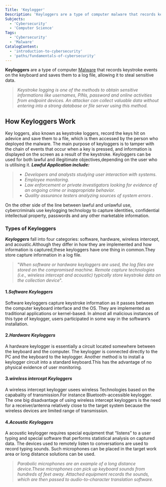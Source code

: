 ```yaml
---
Title: 'Keylogger'
Description: 'Keyloggers are a type of computer malware that records keystroke events on the keyboard and saves them to a log file, allowing it to steal sensitive data like passwords.'
Subjects:
  - 'Cybersecurity'
  - 'Computer Science'
Tags:
  - 'Cybersecurity'
  - 'Malware'
CatalogContent:
  - 'introduction-to-cybersecurity'
  - 'paths/fundamentals-of-cybersecurity'
---
```

**Keyloggers** are a type of computer [Malware](https://www.codecademy.com/resources/docs/cybersecurity/malware) that records keystroke events on the keyboard and saves them to a log file, allowing it to steal sensitive data.
>*Keystroke logging is one of the methods to obtain sensitive informations like usernames, PINs, password and online activities from endpoint devices. An attacker can collect valuable data without entering into a strong database or file server using this method.*

## How Keyloggers Work

Key loggers, also known as keystroke loggers, record the keys hit on adevice and save them to a file, which is then accessed by the person who deployed the malware.
The main purpose of keyloggers is to tamper with the chain of events that occur when a key is pressed, and information is displayed on the screen as a result of the keystroke.
Keyloggers can be used for both lawful and illegitimate objectives,depending on the user who is utilising it.
***Lawful Application include:***

> - *Developers and analysts studying user       interaction with systems*.
> - *Employee monitoring.*
> - *Law enforcement or private investigators looking for evidence of an ongoing crime or inappropriate behavior.*
> - *Quality assurance testers analyzing sources of system errors .*

On the other side of the line between lawful and unlawful use, cybercriminals use keylogging technology to capture identities, confidential intellectual property, passwords and any other marketable information.

### Types of Keyloggers

***Keyloggers*** fall into four categories: software, hardware, wireless intercept, and acoustic.Although they differ in how they are implemented and how information is captured,these keyloggers have one thing in common.They store capture information in a log file.
>"*When software or hardware keyloggers are used, the log files are stored on the compromised machine.
Remote capture technologies (i.e., wireless intercept and acoustic) typically store keystroke data on the collection device*".

#### 1.*Software Keyloggers*

Software keyloggers capture keystroke information as it passes between the computer keyboard interface and the OS. They are implemented as traditional applications or kernel-based. In almost all malicious instances of this type of keylogger, users participated in some way in the software’s installation.

#### 2.*Hardware Keyloggers*

A hardware keylogger is essentially a circuit located somewhere between the keyboard and the computer. The keylogger is connected directly to the PC and the keyboard to the keylogger.
Another method is to install a keylogger circuit into a standard keyboard.This has the advantage of no physical evidence of user monitoring.

#### 3.*wireless intercept Keyloggers*

A wireless intercept keylogger usees wireless Technologies based on the capabality of transmission.For instance Bluetooth-accessible keylogger.
The one big disadvantage of using wireless intercept keyloggers is the need for a receiver/antenna relatively close to the target system because the wireless devices are limited range of transmission.

#### 4.*Acoustic Keyloggers*

A acoustic keylogger requires special equipment that “listens” to a user typing and special software that performs statistical analysis on captured data.
The devices used to remotely listen to conversations are used to record typing sounds. Such microphones can be placed in the target work area or long distance solutions can be used.

>*Parabolic microphones are an example of a long distance device.These microphones can pick up keyboard sounds from hundreds of feet away. Attached equipment records the sounds, which are then passed to audio-to-character translation software.*
